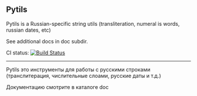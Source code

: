 Pytils
------

Pytils is a Russian-specific string utils
(transliteration, numeral is words,
russian dates, etc)

See additional docs in doc subdir.

CI status: [![Build Status](https://secure.travis-ci.org/j2a/pytils.png?branch=master)](http://travis-ci.org/j2a/pytils)

-----

Pytils это инструменты для работы 
с русскими строками (транслитерация,
числительные слоами, русские даты и т.д.)

Документацию смотрите в каталоге doc
